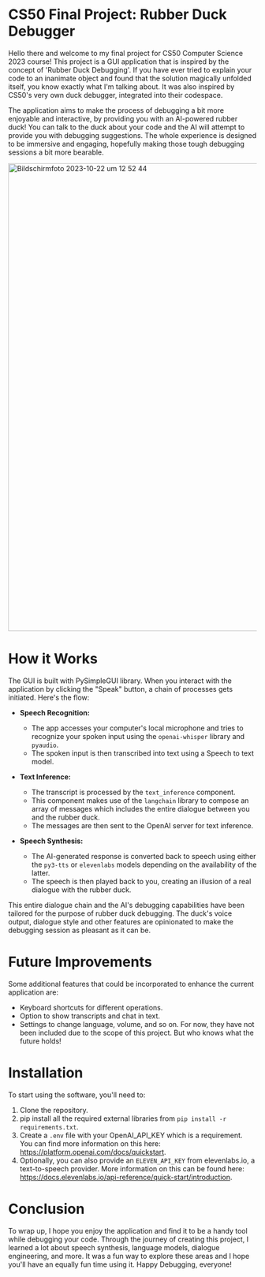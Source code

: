 # CS50 Final Project: Rubber Duck Debugger

Hello there and welcome to my final project for CS50 Computer Science 2023 course! This project is a GUI application that is inspired by the concept of 'Rubber Duck Debugging'. If you have ever tried to explain your code to an inanimate object and found that the solution magically unfolded itself, you know exactly what I'm talking about. It was also inspired by CS50's very own duck debugger, integrated into their codespace. 

The application aims to make the process of debugging a bit more enjoyable and interactive, by providing you with an AI-powered rubber duck! You can talk to the duck about your code and the AI will attempt to provide you with debugging suggestions. The whole experience is designed to be immersive and engaging, hopefully making those tough debugging sessions a bit more bearable.

<img width="949" alt="Bildschirmfoto 2023-10-22 um 12 52 44" src="https://github.com/oscaem/debug50/assets/48035650/3e038ac3-3539-4604-b7f8-1240e1e623d7">


# How it Works
The GUI is built with PySimpleGUI library. When you interact with the application by clicking the "Speak" button, a chain of processes gets initiated. Here's the flow:

- **Speech Recognition:**
  - The app accesses your computer's local microphone and tries to recognize your spoken input using the `openai-whisper` library and `pyaudio`.
  - The spoken input is then transcribed into text using a Speech to text model.

- **Text Inference:**
  - The transcript is processed by the `text_inference` component.
  - This component makes use of the `langchain` library to compose an array of messages which includes the entire dialogue between you and the rubber duck.
  - The messages are then sent to the OpenAI server for text inference.

- **Speech Synthesis:**
  - The AI-generated response is converted back to speech using either the `py3-tts` or `elevenlabs` models depending on the availability of the latter.
  - The speech is then played back to you, creating an illusion of a real dialogue with the rubber duck.

This entire dialogue chain and the AI's debugging capabilities have been tailored for the purpose of rubber duck debugging. The duck's voice output, dialogue style and other features are opinionated to make the debugging session as pleasant as it can be.

# Future Improvements
Some additional features that could be incorporated to enhance the current application are:
- Keyboard shortcuts for different operations.
- Option to show transcripts and chat in text.
- Settings to change language, volume, and so on. 
For now, they have not been included due to the scope of this project. But who knows what the future holds!

# Installation
To start using the software, you'll need to:

1. Clone the repository.
2. pip install all the required external libraries from `pip install -r requirements.txt`.
3. Create a `.env` file with your OpenAI_API_KEY which is a requirement. You can find more information on this here: https://platform.openai.com/docs/quickstart.
4. Optionally, you can also provide an `ELEVEN_API_KEY` from elevenlabs.io, a text-to-speech provider. More information on this can be found here: https://docs.elevenlabs.io/api-reference/quick-start/introduction.

# Conclusion
To wrap up, I hope you enjoy the application and find it to be a handy tool while debugging your code. Through the journey of creating this project, I learned a lot about speech synthesis, language models, dialogue engineering, and more. It was a fun way to explore these areas and I hope you'll have an equally fun time using it. Happy Debugging, everyone!
